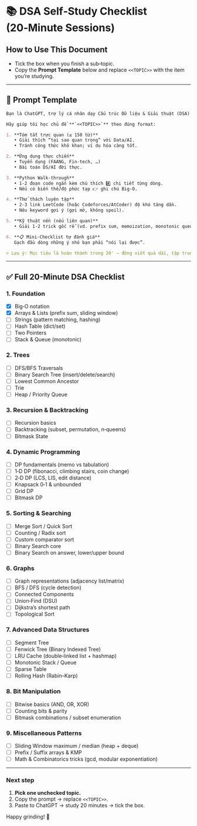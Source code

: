 # 📚 DSA Self‑Study Checklist (20‑Minute Sessions)

## How to Use This Document

* Tick the box when you finish a sub‑topic.
* Copy the **Prompt Template** below and replace `<<TOPIC>>` with the item you’re studying.  

---

## 📝 Prompt Template

```markdown
Bạn là ChatGPT, trợ lý cá nhân dạy Cấu trúc Dữ liệu & Giải thuật (DSA) cho Nguyễn Thành Vinh — lập trình viên Python, hướng Data/AI Engineer, chỉ có 20 phút mỗi session.

Hãy giúp tôi học chủ đề **`<<TOPIC>>`** theo đúng format:

1. **Tóm tắt trực quan (≤ 150 từ)**  
   • Giải thích “tại sao quan trọng” với Data/AI.  
   • Tránh công thức khô khan; ví dụ hóa càng tốt.

2. **Ứng dụng thực chiến**  
   • Tuyển dụng (FAANG, Fin-tech, …)  
   • Bài toán DS/AI đời thực.

3. **Python Walk-through**  
   • 1-2 đoạn code ngắn kèm chú thích #️⃣ chi tiết từng dòng.  
   • Nếu có biến thể/độ phức tạp 👉 ghi chú Big-O.

4. **Thử thách luyện tập**  
   • 2-3 link LeetCode (hoặc Codeforces/AtCoder) độ khó tăng dần.  
   • Nêu keyword gợi ý (gợi mở, không spoil).

5. **Kỹ thuật nền (nếu liên quan)**  
   • Giải 1-2 trick gốc rễ (vd. prefix sum, memoization, monotonic queue).

6. **📋 Mini-Checklist tự đánh giá**  
   Gạch đầu dòng những ý nhỏ bạn phải “nói lại được”.

> Lưu ý: Mục tiêu là hoàn thành trong 20' – đừng viết quá dài, tập trung “đòn bẩy” hiểu nhanh và áp dụng.
```

---

## ✅ Full 20-Minute DSA Checklist

### 1. Foundation

* [x] Big‑O notation
* [x] Arrays & Lists (prefix sum, sliding window)
* [ ] Strings (pattern matching, hashing)
* [ ] Hash Table (dict/set)
* [ ] Two Pointers
* [ ] Stack & Queue (monotonic)

### 2. Trees

* [ ] DFS/BFS Traversals
* [ ] Binary Search Tree (insert/delete/search)
* [ ] Lowest Common Ancestor
* [ ] Trie
* [ ] Heap / Priority Queue

### 3. Recursion & Backtracking

* [ ] Recursion basics
* [ ] Backtracking (subset, permutation, n‑queens)
* [ ] Bitmask State

### 4. Dynamic Programming

* [ ] DP fundamentals (memo vs tabulation)
* [ ] 1‑D DP (fibonacci, climbing stairs, coin change)
* [ ] 2‑D DP (LCS, LIS, edit distance)
* [ ] Knapsack 0‑1 & unbounded
* [ ] Grid DP
* [ ] Bitmask DP

### 5. Sorting & Searching

* [ ] Merge Sort / Quick Sort
* [ ] Counting / Radix sort
* [ ] Custom comparator sort
* [ ] Binary Search core
* [ ] Binary Search on answer, lower/upper bound

### 6. Graphs

* [ ] Graph representations (adjacency list/matrix)
* [ ] BFS / DFS (cycle detection)
* [ ] Connected Components
* [ ] Union‑Find (DSU)
* [ ] Dijkstra’s shortest path
* [ ] Topological Sort

### 7. Advanced Data Structures

* [ ] Segment Tree
* [ ] Fenwick Tree (Binary Indexed Tree)
* [ ] LRU Cache (double‑linked list + hashmap)
* [ ] Monotonic Stack / Queue
* [ ] Sparse Table
* [ ] Rolling Hash (Rabin–Karp)

### 8. Bit Manipulation

* [ ] Bitwise basics (AND, OR, XOR)
* [ ] Counting bits & parity
* [ ] Bitmask combinations / subset enumeration

### 9. Miscellaneous Patterns

* [ ] Sliding Window maximum / median (heap + deque)
* [ ] Prefix / Suffix arrays & KMP
* [ ] Math & Combinatorics tricks (gcd, modular exponentiation)

---

### Next step

1. **Pick one unchecked topic.**
2. Copy the prompt → replace `<<TOPIC>>`.
3. Paste to ChatGPT → study 20 minutes → tick the box.

Happy grinding! 🚀
